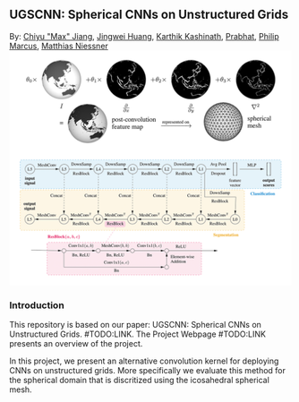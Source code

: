 ## UGSCNN: Spherical CNNs on Unstructured Grids
 
By: [Chiyu "Max" Jiang](http://cfd.me.berkeley.edu/people/chiyu-max-jiang/), [Jingwei Huang](http://stanford.edu/~jingweih/), [Karthik Kashinath](http://www.nersc.gov/about/nersc-staff/data-analytics-services/karthik-kashinath/), [Prabhat](http://www.nersc.gov/about/nersc-staff/data-analytics-services/prabhat/), [Philip Marcus](http://www.me.berkeley.edu/people/faculty/philip-s-marcus), [Matthias Niessner](http://niessnerlab.org/)
![teaser](doc/ugscnn_teaser.png "UGSCNN_teaser")

### Introduction
This repository is based on our paper: UGSCNN: Spherical CNNs on Unstructured Grids. #TODO:LINK. The Project Webpage #TODO:LINK presents an overview of the project. 

In this project, we present an alternative convolution kernel for deploying CNNs on unstructured grids. More specifically we evaluate this method for the spherical domain that is discritized using the icosahedral spherical mesh. 
